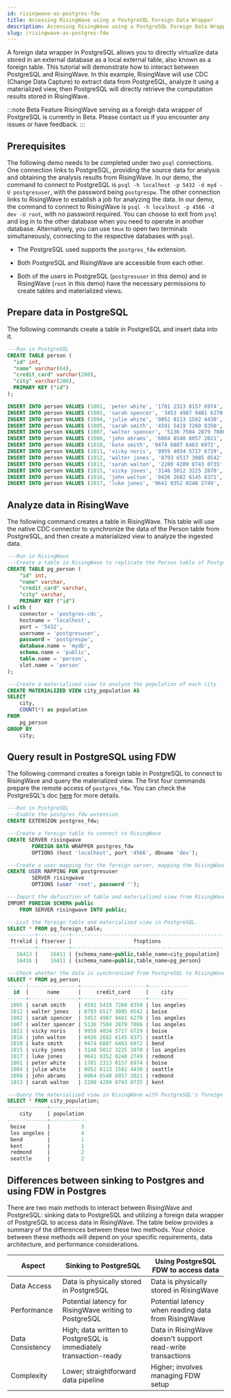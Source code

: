 ```yaml
---
id: risingwave-as-postgres-fdw
title: Accessing RisingWave using a PostgreSQL Foreign Data Wrapper
description: Accessing RisingWave using a PostgreSQL Foreign Data Wrapper
slug: /risingwave-as-postgres-fdw
---
```


A foreign data wrapper in PostgreSQL allows you to directly virtualize data stored in an external database as a local external table, also known as a foreign table. This tutorial will demonstrate how to interact between PostgreSQL and RisingWave. In this example, RisingWave will use CDC (Change Data Capture) to extract data from PostgreSQL, analyze it using a materialized view, then PostgreSQL will directly retrieve the computation results stored in RisingWave.

:::note Beta Feature
RisingWave serving as a foreigh data wrapper of PostgreSQL is currently in Beta. Please contact us if you encounter any issues or have feedback.
:::

## Prerequisites

The following demo needs to be completed under two `psql` connections. One connection links to PostgreSQL, providing the source data for analysis and obtaining the analysis results from RisingWave. In our demo, the command to connect to PostgreSQL is `psql -h localhost -p 5432 -d myd -U postgresuser`, with the password being `postgrespw`. The other connection links to RisingWave to establish a job for analyzing the data. In our demo, the command to connect to RisingWave is `psql -h localhost -p 4566 -d dev -U root`, with no password required. You can choose to exit from `psql` and log in to the other database when you need to operate in another database. Alternatively, you can use `tmux` to open two terminals simultaneously, connecting to the respective databases with `psql`.

- The PostgreSQL used supports the `postgres_fdw` extension. 

- Both PostgreSQL and RisingWave are accessible from each other.

- Both of the users in PostgreSQL (`postgresuser` in this demo) and in RisingWave (`root` in this demo) have the necessary permissions to create tables and materialized views.

## Prepare data in PostgreSQL

The following commands create a table in PostgreSQL and insert data into it.

```sql
---Run in PostgreSQL
CREATE TABLE person (
  "id" int,
  "name" varchar(64),
  "credit_card" varchar(200),
  "city" varchar(200),
  PRIMARY KEY ("id")
);

INSERT INTO person VALUES (1001, 'peter white', '1781 2313 8157 6974', 'boise');
INSERT INTO person VALUES (1002, 'sarah spencer', '3453 4987 9481 6270', 'los angeles');
INSERT INTO person VALUES (1004, 'julie white', '0052 8113 1582 4430', 'seattle');
INSERT INTO person VALUES (1005, 'sarah smith', '4591 5419 7260 8350', 'los angeles');
INSERT INTO person VALUES (1007, 'walter spencer', '5136 7504 2879 7886', 'los angeles');
INSERT INTO person VALUES (1008, 'john abrams', '6064 8548 6057 2021', 'redmond');
INSERT INTO person VALUES (1010, 'kate smith', '9474 6887 6463 6972', 'bend');
INSERT INTO person VALUES (1011, 'vicky noris', '9959 4034 5717 6729', 'boise');
INSERT INTO person VALUES (1012, 'walter jones', '8793 6517 3085 0542', 'boise');
INSERT INTO person VALUES (1013, 'sarah walton', '2280 4209 8743 0735', 'kent');
INSERT INTO person VALUES (1015, 'vicky jones', '3148 5012 3225 2870', 'los angeles');
INSERT INTO person VALUES (1016, 'john walton', '0426 2682 6145 8371', 'seattle');
INSERT INTO person VALUES (1017, 'luke jones', '9641 9352 0248 2749', 'redmond');
```

## Analyze data in RisingWave

The following command creates a table in RisingWave. This table will use the native CDC connector to synchronize the data of the Person table from PostgreSQL, and then create a materialized view to analyze the ingested data.

```sql
---Run in RisingWave
---Create a table in RisingWave to replicate the Person table of PostgreSQL into RisingWave
CREATE TABLE pg_person (
    "id" int,
    "name" varchar,
    "credit_card" varchar,
    "city" varchar,
    PRIMARY KEY ("id")
) with (
    connector = 'postgres-cdc',
    hostname = 'localhost',
    port = '5432',
    username = 'postgresuser',
    password = 'postgrespw',
    database.name = 'mydb',
    schema.name = 'public',
    table.name = 'person',
    slot.name = 'person'
);

---Create a materialized view to analyze the population of each city
CREATE MATERIALIZED VIEW city_population AS
SELECT
    city,
    COUNT(*) as population
FROM
    pg_person
GROUP BY
    city;
```

## Query result in PostgreSQL using FDW

The following command creates a foreign table in PostgreSQL to connect to RisingWave and query the materialized view. The first four commands prepare the remote access of `postgres_fdw`. You can check the PostgreSQL's doc [here](https://www.postgresql.org/docs/current/postgres-fdw.html) for more details.

```sql
---Run in PostgreSQL
---Enable the postgres_fdw extension
CREATE EXTENSION postgres_fdw;

---Create a foreign table to connect to RisingWave
CREATE SERVER risingwave
        FOREIGN DATA WRAPPER postgres_fdw
        OPTIONS (host 'localhost', port '4566', dbname 'dev');

---Create a user mapping for the foreign server, mapping the RisingWave's user `root` to the PostgreSQL's user `postgresuser`
CREATE USER MAPPING FOR postgresuser
        SERVER risingwave
        OPTIONS (user 'root', password '');

---Import the definition of table and materialized view from RisingWave.
IMPORT FOREIGN SCHEMA public
    FROM SERVER risingwave INTO public;

---List the foreign table and materialized view in PostgreSQL.
SELECT * FROM pg_foreign_table;
---------+----------+-------------------------------------------------
 ftrelid | ftserver |                    ftoptions
---------+----------+-------------------------------------------------
   16413 |    16411 | {schema_name=public,table_name=city_population}
   16416 |    16411 | {schema_name=public,table_name=pg_person}

---Check whether the data is synchronized from PostgreSQL to RisingWave.
SELECT * FROM pg_person;
------|----------------+---------------------+-------------
  id  |      name      |     credit_card     |    city
------+----------------+---------------------+-------------
 1005 | sarah smith    | 4591 5419 7260 8350 | los angeles
 1012 | walter jones   | 8793 6517 3085 0542 | boise
 1002 | sarah spencer  | 3453 4987 9481 6270 | los angeles
 1007 | walter spencer | 5136 7504 2879 7886 | los angeles
 1011 | vicky noris    | 9959 4034 5717 6729 | boise
 1016 | john walton    | 0426 2682 6145 8371 | seattle
 1010 | kate smith     | 9474 6887 6463 6972 | bend
 1015 | vicky jones    | 3148 5012 3225 2870 | los angeles
 1017 | luke jones     | 9641 9352 0248 2749 | redmond
 1001 | peter white    | 1781 2313 8157 6974 | boise
 1004 | julie white    | 0052 8113 1582 4430 | seattle
 1008 | john abrams    | 6064 8548 6057 2021 | redmond
 1013 | sarah walton   | 2280 4209 8743 0735 | kent

---Query the materialized view in RisingWave with PostgreSQL's foreign table.
SELECT * FROM city_population;
-------------+------------
    city     | population
-------------+------------
 boise       |          3
 los angeles |          4
 bend        |          1
 kent        |          1
 redmond     |          2
 seattle     |          2
```

## Differences between sinking to Postgres and using FDW in Postgres

There are two main methods to interact between RisingWave and PostgreSQL: sinking data to PostgreSQL and utilizing a foreign data wrapper of PostgreSQL to access data in RisingWave. The table below provides a summary of the differences between these two methods. Your choice between these methods will depend on your specific requirements, data architecture, and performance considerations.

| Aspect            | Sinking to PostgreSQL                     | Using PostgreSQL FDW to access data               |
|-------------------|-------------------------------------------|---------------------------------------------------|
| Data Access       | Data is physically stored in PostgreSQL   | Data is physically stored in RisingWave           |
| Performance       | Potential latency for RisingWave writing to PostgreSQL | Potential latency when reading data from RisingWave |
| Data Consistency  | High; data written to PostgreSQL is immediately transaction-ready | Data in RisingWave doesn't support read-write transactions |
| Complexity        | Lower; straightforward data pipeline      | Higher; involves managing FDW setup               |
